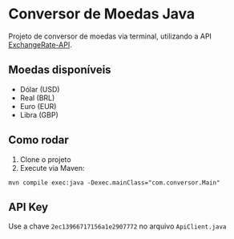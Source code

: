 # Conversor de Moedas Java

Projeto de conversor de moedas via terminal, utilizando a API [ExchangeRate-API](https://www.exchangerate-api.com).

## Moedas disponíveis
- Dólar (USD)
- Real (BRL)
- Euro (EUR)
- Libra (GBP)

## Como rodar
1. Clone o projeto
2. Execute via Maven:
```
mvn compile exec:java -Dexec.mainClass="com.conversor.Main"
```

## API Key
Use a chave `2ec13966717156a1e2907772` no arquivo `ApiClient.java`